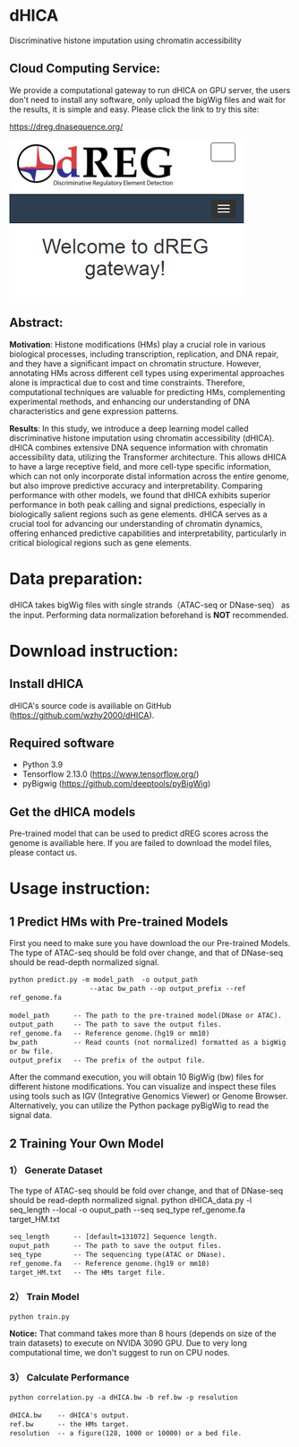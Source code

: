 dHICA
===============

Discriminative histone imputation using chromatin accessibility

Cloud Computing Service:
-------------------------
We provide a computational gateway to run dHICA on GPU server, the users don't need to install any software, only upload the bigWig files and wait for the results, it is simple and easy. Please click the link to try this site:

https://dreg.dnasequence.org/


![Hi](https://github.com/Danko-Lab/dREG/raw/master/dreg-gateway.png?v=4&s=200 "dREG gateway")


Abstract:
--------
**Motivation**: Histone modifications (HMs) play a crucial role in various biological processes, including transcription, replication, and DNA repair, and they have a significant impact on chromatin structure. However, annotating HMs across different cell types using experimental approaches alone is impractical due to cost and time constraints. Therefore, computational techniques are valuable for predicting HMs, complementing experimental methods, and enhancing our understanding of DNA characteristics and gene expression patterns.

**Results**: In this study, we introduce a deep learning model called discriminative histone imputation using chromatin accessibility (dHICA). dHICA combines extensive DNA sequence information with chromatin accessibility data, utilizing the Transformer architecture. This allows dHICA to have a large receptive field, and more cell-type specific information, which can not only incorporate distal information across the entire genome, but also improve predictive accuracy and interpretability. Comparing performance with other models, we found that dHICA exhibits superior performance in both peak calling and signal predictions, especially in biologically salient regions such as gene elements. dHICA serves as a crucial tool for advancing our understanding of chromatin dynamics, offering enhanced predictive capabilities and interpretability, particularly in critical biological regions such as gene elements. 

Data preparation: 
==========================

dHICA takes bigWig files with single strands（ATAC-seq or DNase-seq） as the input. Performing data normalization beforehand is **NOT** recommended.


Download instruction: 
==========================
Install dHICA
------------
dHICA's source code is availiable on GitHub (https://github.com/wzhy2000/dHICA).  

Required software
-----------------
* Python 3.9
* Tensorflow 2.13.0 (https://www.tensorflow.org/)
* pyBigwig (https://github.com/deeptools/pyBigWig)


Get the dHICA models
-------------------
Pre-trained model that can be used to predict dREG scores across the genome is availiable here.
If you are failed to download the model files, please contact us.

Usage instruction:
===================

## 1 Predict HMs with Pre-trained Models
First you need to make sure you have download the our Pre-trained Models. The type of ATAC-seq should be fold over change, and that of DNase-seq should be read-depth normalized signal.

    python predict.py -m model_path  -o output_path 
                        --atac bw_path --op output_prefix --ref ref_genome.fa

    model_path      -- The path to the pre-trained model(DNase or ATAC).
    output_path     -- The path to save the output files.
    ref_genome.fa   -- Reference genome.(hg19 or mm10)
    bw_path         -- Read counts (not normalized) formatted as a bigWig or bw file.
    output_prefix   -- The prefix of the output file.

After the command execution, you will obtain 10 BigWig (bw) files for different histone modifications. You can visualize and inspect these files using tools such as IGV (Integrative Genomics Viewer) or Genome Browser. Alternatively, you can utilize the Python package pyBigWig to read the signal data.

## 2 Training Your Own Model
### 1） Generate Dataset
The type of ATAC-seq should be fold over change, and that of DNase-seq should be read-depth normalized signal.
    python dHICA_data.py -l seq_length --local -o ouput_path --seq seq_type ref_genome.fa target_HM.txt
    
    seq_length      -- [default=131072] Sequence length.
    ouput_path      -- The path to save the output files.
    seq_type        -- The sequencing type(ATAC or DNase).
    ref_genome.fa   -- Reference genome.(hg19 or mm10)
    target_HM.txt   -- The HMs target file.


### 2） Train Model 
    python train.py

**Notice:** 
That command takes more than 8 hours (depends on size of the train datasets) to execute on NVIDA 3090 GPU. Due to very long computational time, we don't suggest to run on CPU nodes.

### 3） Calculate Performance
    python correlation.py -a dHICA.bw -b ref.bw -p resolution

    dHICA.bw    -- dHICA's output.
    ref.bw      -- the HMs target.
    resolution  -- a figure(128, 1000 or 10000) or a bed file.


